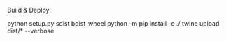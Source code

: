 Build & Deploy:

python setup.py sdist bdist_wheel
python -m pip install -e ./
twine upload dist/* --verbose